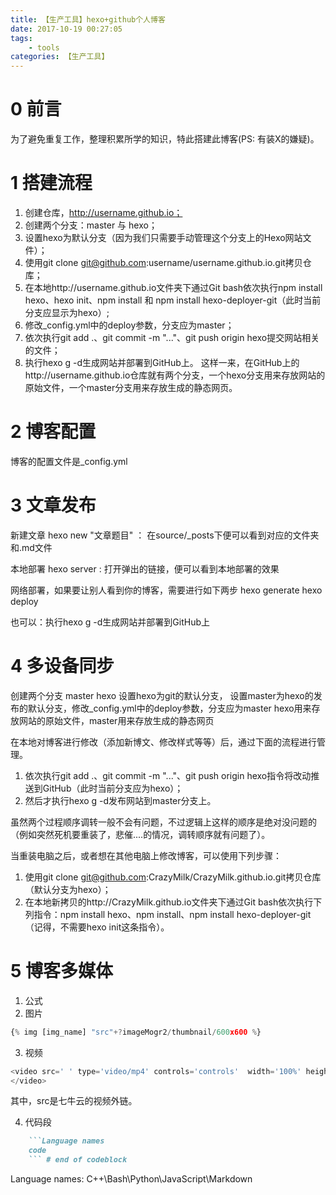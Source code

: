 ```yaml
---
title: 【生产工具】hexo+github个人博客
date: 2017-10-19 00:27:05
tags:
    - tools
categories: 【生产工具】
---
```

# 0 前言
为了避免重复工作，整理积累所学的知识，特此搭建此博客(PS: 有装X的嫌疑)。

<!--more-->

# 1 搭建流程

1. 创建仓库，http://username.github.io；
2. 创建两个分支：master 与 hexo；
3. 设置hexo为默认分支（因为我们只需要手动管理这个分支上的Hexo网站文件）；
4. 使用git clone git@github.com:username/username.github.io.git拷贝仓库；
5. 在本地http://username.github.io文件夹下通过Git bash依次执行npm install hexo、hexo init、npm install 和 npm install hexo-deployer-git（此时当前分支应显示为hexo）;
6. 修改_config.yml中的deploy参数，分支应为master；
7. 依次执行git add .、git commit -m "..."、git push origin hexo提交网站相关的文件；
8. 执行hexo g -d生成网站并部署到GitHub上。
这样一来，在GitHub上的http://username.github.io仓库就有两个分支，一个hexo分支用来存放网站的原始文件，一个master分支用来存放生成的静态网页。

# 2 博客配置
博客的配置文件是_config.yml

# 3 文章发布
新建文章
hexo new "文章题目" ： 在source/_posts下便可以看到对应的文件夹和.md文件

本地部署
hexo server : 打开弹出的链接，便可以看到本地部署的效果

网络部署，如果要让别人看到你的博客，需要进行如下两步
hexo generate
hexo deploy 

也可以：执行hexo g -d生成网站并部署到GitHub上
# 4 多设备同步
创建两个分支 master hexo
设置hexo为git的默认分支，
设置master为hexo的发布的默认分支，修改_config.yml中的deploy参数，分支应为master
hexo用来存放网站的原始文件，master用来存放生成的静态网页

在本地对博客进行修改（添加新博文、修改样式等等）后，通过下面的流程进行管理。
1. 依次执行git add .、git commit -m "..."、git push origin hexo指令将改动推送到GitHub（此时当前分支应为hexo）；
2. 然后才执行hexo g -d发布网站到master分支上。

虽然两个过程顺序调转一般不会有问题，不过逻辑上这样的顺序是绝对没问题的（例如突然死机要重装了，悲催....的情况，调转顺序就有问题了）。

当重装电脑之后，或者想在其他电脑上修改博客，可以使用下列步骤：
1. 使用git clone git@github.com:CrazyMilk/CrazyMilk.github.io.git拷贝仓库（默认分支为hexo）；
2. 在本地新拷贝的http://CrazyMilk.github.io文件夹下通过Git bash依次执行下列指令：npm install hexo、npm install、npm install hexo-deployer-git（记得，不需要hexo init这条指令）。

# 5 博客多媒体
1. 公式
2. 图片
```JavaScript
{% img [img_name] "src"+?imageMogr2/thumbnail/600x600 %}
```
3. 视频
```JavaScript
<video src=' ' type='video/mp4' controls='controls'  width='100%' height='100%'>
</video>
```
 其中，src是七牛云的视频外链。

4. 代码段
```Markdown
    ```Language names
    code
    ``` # end of codeblock
```
Language names: C++\Bash\Python\JavaScript\Markdown


